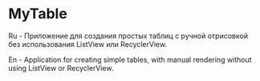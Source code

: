 # MyTable

Ru - Приложение для создания простых таблиц с ручной отрисовкой без использования ListView или RecyclerView.

En - Application for creating simple tables, with manual rendering without using ListView or RecyclerView.
